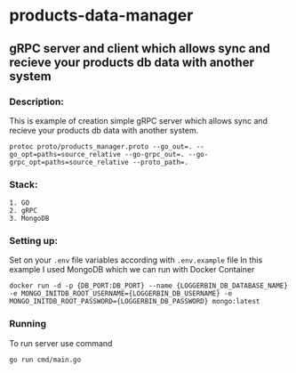 # products-data-manager
## gRPC server and client which allows sync and recieve your products db data with another system

### Description:

This is example of creation simple gRPC server which allows sync and recieve your products db data with another system.


```protoc proto/products_manager.proto --go_out=. --go_opt=paths=source_relative --go-grpc_out=. --go-grpc_opt=paths=source_relative --proto_path=.```

### Stack:

```
1. GO
2. gRPC
3. MongoDB
```

### Setting up:

Set on your `.env` file variables according with `.env.example` file
In this example I used MongoDB which we can run with Docker Container

```docker run -d -p {DB_PORT:DB_PORT} --name {LOGGERBIN_DB_DATABASE_NAME} -e MONGO_INITDB_ROOT_USERNAME={LOGGERBIN_DB_USERNAME} -e MONGO_INITDB_ROOT_PASSWORD={LOGGERBIN_DB_PASSWORD} mongo:latest```

### Running
To run server use command

```go run cmd/main.go```

